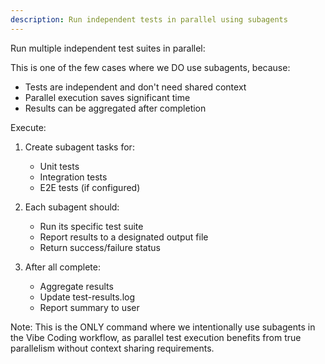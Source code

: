 ```yaml
---
description: Run independent tests in parallel using subagents
---
```


Run multiple independent test suites in parallel:

This is one of the few cases where we DO use subagents, because:
- Tests are independent and don't need shared context
- Parallel execution saves significant time
- Results can be aggregated after completion

Execute:
1. Create subagent tasks for:
   - Unit tests
   - Integration tests  
   - E2E tests (if configured)
   
2. Each subagent should:
   - Run its specific test suite
   - Report results to a designated output file
   - Return success/failure status

3. After all complete:
   - Aggregate results
   - Update test-results.log
   - Report summary to user

Note: This is the ONLY command where we intentionally use subagents in the Vibe Coding workflow, as parallel test execution benefits from true parallelism without context sharing requirements.